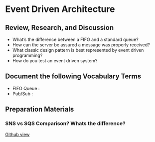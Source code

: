# Event Driven Architecture
## Review, Research, and Discussion
- What’s the difference between a FIFO and a standard queue?
- How can the server be assured a message was properly received?
- What classic design pattern is best represented by event driven programming?
- How do you test an event driven system?
## Document the following Vocabulary Terms
* FIFO Queue :
* Pub/Sub :
## Preparation Materials
### SNS vs SQS Comparison? Whats the difference?




























[Github view](https://github.com/sbkhaloof/growthmindsit)